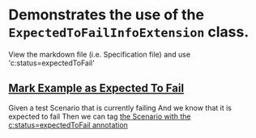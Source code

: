 # Demonstrates the use of the `ExpectedToFailInfoExtension` class.

View the markdown file (i.e. Specification file) and use 'c:status=expectedToFail' 

## [Mark Example as Expected To Fail](- "Waiting on a fix from the XYZ team c:status=expectedToFail")
Given a test Scenario that is currently failing
And we know that it is expected to fail
Then we can tag [the Scenario with the c:status=expectedToFail annotation](- "c:assertTrue=expectedToFail()")